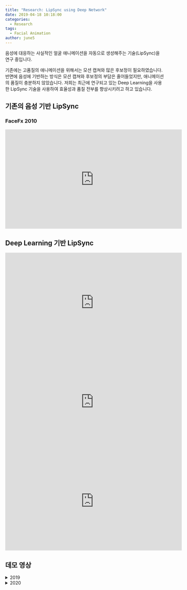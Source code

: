 ```yaml
---
title: "Research: LipSync using Deep Network"
date: 2019-04-18 10:18:00
categories:
  - Research
tags:
  - Facial Animation
author: june5
---
```


음성에 대응하는 사실적인 얼굴 애니메이션을 자동으로 생성해주는 기술(LipSync)을 연구 중입니다.

기존에는 고품질의 애니메이션을 위해서는 모션 캡쳐와 많은 후보정이 필요하였습니다. 반면에 음성에 기반하는 방식은 모션 캡쳐와 후보정의 부담은 줄어들었지만, 애니메이션의 품질이 충분하지 않았습니다. 저희는 최근에 연구되고 있는 Deep Learning을 사용한 LipSync 기술을 사용하여 효율성과 품질 전부를 향상시키려고 하고 있습니다.

## 기존의 음성 기반 LipSync

### FaceFx 2010

<iframe width="560" height="315" src="https://www.youtube.com/embed/6zFDYeThqpE" frameborder="0" allow="accelerometer; autoplay; encrypted-media; gyroscope; picture-in-picture" allowfullscreen></iframe><br>

## Deep Learning 기반 LipSync

<iframe width="560" height="315" src="https://www.youtube.com/embed/YfU_sWHT8mo" frameborder="0" allow="accelerometer; autoplay; encrypted-media; gyroscope; picture-in-picture" allowfullscreen></iframe>

<iframe width="560" height="315" src="https://www.youtube.com/embed/lDzrfdpGqw4" frameborder="0" allow="accelerometer; autoplay; encrypted-media; gyroscope; picture-in-picture" allowfullscreen></iframe>

<iframe width="560" height="315" src="https://www.youtube.com/embed/pkkph4JhrCg" frameborder="0" allow="accelerometer; autoplay; encrypted-media; gyroscope; picture-in-picture" allowfullscreen></iframe><br>

## 데모 영상

<details>
<summary>2019</summary>

<iframe width="560" height="315" src="https://www.youtube.com/embed/F9_FqcR9VA0" frameborder="0" allow="accelerometer; autoplay; encrypted-media; gyroscope; picture-in-picture" allowfullscreen></iframe>

<iframe width="560" height="315" src="https://www.youtube.com/embed/ha4IRqHB1uA" frameborder="0" allow="accelerometer; autoplay; encrypted-media; gyroscope; picture-in-picture" allowfullscreen></iframe>

</details>

<details>
<summary>2020</summary>

<iframe width="560" height="315" src="https://www.youtube.com/embed/FTyz5jbX_PQ" frameborder="0" allow="accelerometer; autoplay; encrypted-media; gyroscope; picture-in-picture" allowfullscreen></iframe><br>

</details>